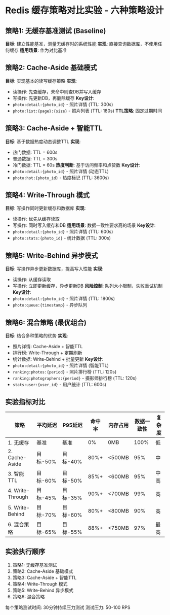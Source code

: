 # Redis 缓存策略对比实验 - 六种策略设计

## 策略1: 无缓存基准测试 (Baseline)
**目标**: 建立性能基准，测量无缓存时的系统性能
**实现**: 直接查询数据库，不使用任何缓存
**适用场景**: 作为对比基准

## 策略2: Cache-Aside 基础模式
**目标**: 实现基本的读写缓存策略
**实现**: 
- 读操作: 先查缓存，未命中则查DB并写入缓存
- 写操作: 先更新DB，再删除缓存
**Key设计**: 
- `photo:detail:{photo_id}` - 照片详情 (TTL: 300s)
- `photo:list:{page}:{size}` - 照片列表 (TTL: 180s)
**TTL策略**: 固定过期时间

## 策略3: Cache-Aside + 智能TTL
**目标**: 基于数据热度动态调整TTL
**实现**: 
- 热门数据: TTL = 600s
- 普通数据: TTL = 300s  
- 冷门数据: TTL = 60s
**热度判断**: 基于访问频率和点赞数
**Key设计**: 
- `photo:detail:{photo_id}` - 照片详情 (动态TTL)
- `photo:hot:{photo_id}` - 热度标记 (TTL: 3600s)

## 策略4: Write-Through 模式
**目标**: 写操作同时更新缓存和数据库
**实现**: 
- 读操作: 优先从缓存读取
- 写操作: 同时写入缓存和DB
**适用场景**: 数据一致性要求高的场景
**Key设计**: 
- `photo:detail:{photo_id}` - 照片详情 (TTL: 600s)
- `photo:stats:{photo_id}` - 统计数据 (TTL: 300s)

## 策略5: Write-Behind 异步模式
**目标**: 写操作异步更新数据库，提高写入性能
**实现**: 
- 读操作: 从缓存读取
- 写操作: 立即更新缓存，异步更新DB
**风险控制**: 队列大小限制，失败重试机制
**Key设计**: 
- `photo:detail:{photo_id}` - 照片详情 (TTL: 1800s)
- `photo:queue:{timestamp}` - 异步队列

## 策略6: 混合策略 (最优组合)
**目标**: 结合多种策略的优势
**实现**: 
- 照片详情: Cache-Aside + 智能TTL
- 排行榜: Write-Through + 定期刷新
- 统计数据: Write-Behind + 批量更新
**Key设计**: 
- `photo:detail:{photo_id}` - 照片详情 (智能TTL)
- `ranking:photos:{period}` - 照片排行榜 (TTL: 120s)
- `ranking:photographers:{period}` - 摄影师排行榜 (TTL: 120s)
- `stats:user:{user_id}` - 用户统计 (TTL: 600s)

## 实验指标对比
| 策略 | 平均延迟 | P95延迟 | 命中率 | 内存占用 | 数据一致性 | 复杂度 |
|------|----------|---------|--------|----------|------------|--------|
| 1. 无缓存 | 基准 | 基准 | 0% | 0MB | 100% | 低 |
| 2. Cache-Aside | 目标-50% | 目标-40% | 80%+ | <500MB | 95% | 中 |
| 3. 智能TTL | 目标-60% | 目标-50% | 85%+ | <600MB | 95% | 中高 |
| 4. Write-Through | 目标-45% | 目标-35% | 90%+ | <700MB | 99% | 高 |
| 5. Write-Behind | 目标-70% | 目标-60% | 80%+ | <800MB | 90% | 高 |
| 6. 混合策略 | 目标-65% | 目标-55% | 88%+ | <750MB | 97% | 最高 |

## 实验执行顺序
1. 策略1: 无缓存基准测试
2. 策略2: Cache-Aside 基础模式
3. 策略3: Cache-Aside + 智能TTL
4. 策略4: Write-Through 模式
5. 策略5: Write-Behind 异步模式
6. 策略6: 混合策略

每个策略测试时间: 30分钟持续压力测试
测试压力: 50-100 RPS
